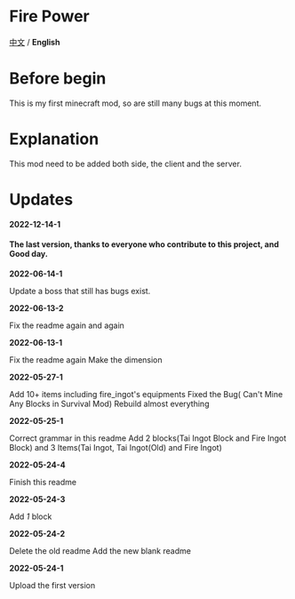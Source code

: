 # Fire Power

[中文](https://github.com/Casper233/Fire_Power/blob/master/readme.md) / **English**

# Before begin

This is my first minecraft mod,
so are still many bugs at this moment.

# Explanation

This mod need to be added both side, the client and the server.

# Updates

**2022-12-14-1**

#### The last version, thanks to everyone who contribute to this project, and Good day.

**2022-06-14-1**

Update a boss that still has bugs exist.

**2022-06-13-2**

Fix the readme again and again

**2022-06-13-1**

Fix the readme again
Make the dimension

**2022-05-27-1**

Add 10+ items including fire_ingot's equipments
Fixed the Bug( Can't Mine Any Blocks in Survival Mod)
Rebuild almost everything

**2022-05-25-1**

Correct grammar in this readme
Add 2 blocks(Tai Ingot Block and Fire Ingot Block) and 3 Items(Tai Ingot, Tai Ingot(Old) and Fire Ingot)

**2022-05-24-4**

Finish this readme

**2022-05-24-3**

Add *1* block

**2022-05-24-2**

Delete the old readme
Add the new blank readme

**2022-05-24-1**

Upload the first version
